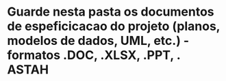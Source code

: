 # Guarde nesta pasta os documentos de espeficicacao do projeto (planos, modelos de dados, UML, etc.) - formatos .DOC, .XLSX, .PPT, . ASTAH

